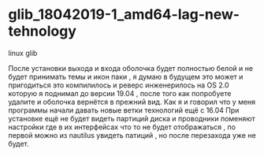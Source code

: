 # glib_18042019-1_amd64-lag-new-tehnology
linux glib

После установки выхода и входа оболочка будет полностью белой и не будет принимать темы и икон паки , 
я думаю в будущем это может и пригодиться это компилилось и реверс инженерилось на OS 2.0 которую я
 поднимал до версии 19.04 , после того как попробуете удалите и оболочка вернётся в прежний вид.
 Как я и говорил что у меня программы начали давать новые ветки технологий ещё с 16.04
При установке ещё не будет видеть партиций диска и проводники поменяют настройки где в их 
интерфейсах что то не будет отображаться , по первой можно из nautilus увидеть патиций , но после перезахода уже не будет.
